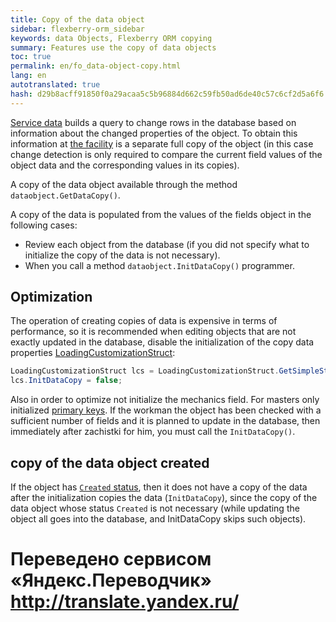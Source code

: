 ```yaml
--- 
title: Copy of the data object 
sidebar: flexberry-orm_sidebar 
keywords: data Objects, Flexberry ORM copying 
summary: Features use the copy of data objects 
toc: true 
permalink: en/fo_data-object-copy.html 
lang: en 
autotranslated: true 
hash: d29b8acff91850f0a29acaa5c5b96884d662c59fb50ad6de40c57c6cf2d5a6f6 
--- 
```


[Service data](fo_data-service.html) builds a query to change rows in the database based on information about the changed properties of the object. To obtain this information at [the facility](fo_data-object.html) is a separate full copy of the object (in this case change detection is only required to compare the current field values of the object data and the corresponding values in its copies). 

A copy of the data object available through the method `dataobject.GetDataCopy()`. 

A copy of the data is populated from the values of the fields object in the following cases: 

* Review each object from the database (if you did not specify what to initialize the copy of the data is not necessary). 
* When you call a method `dataobject.InitDataCopy()` programmer. 

## Optimization 

The operation of creating copies of data is expensive in terms of performance, so it is recommended when editing objects that are not exactly updated in the database, disable the initialization of the copy data properties [LoadingCustomizationStruct](fo_loading-customization-struct.html): 

```csharp
LoadingCustomizationStruct lcs = LoadingCustomizationStruct.GetSimpleStruct(typeof(Шапка), "Chapchae");
lcs.InitDataCopy = false;
``` 

Also in order to optimize not initialize the mechanics field. For masters only initialized [primary keys](fo_primary-keys-objects.html). If the workman the object has been checked with a sufficient number of fields and it is planned to update in the database, then immediately after zachistki for him, you must call the `InitDataCopy()`. 

## copy of the data object created 

If the object has [`Created` status](fo_object-status.html), then it does not have a copy of the data after the initialization copies the data (`InitDataCopy`), since the copy of the data object whose status `Created` is not necessary (while updating the object all goes into the database, and InitDataCopy skips such objects).


 # Переведено сервисом «Яндекс.Переводчик» http://translate.yandex.ru/